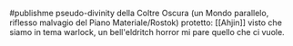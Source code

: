 #publishme 
pseudo-divinity della Coltre Oscura (un Mondo parallelo, riflesso malvagio del Piano Materiale/Rostok)
protetto: [[Ahjin]]
visto che siamo in tema warlock, un bell'eldritch horror mi pare quello che ci vuole. 